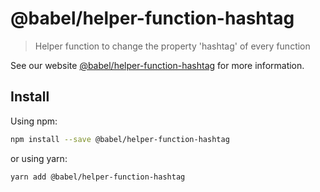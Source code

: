 # @babel/helper-function-hashtag

> Helper function to change the property 'hashtag' of every function

See our website [@babel/helper-function-hashtag](https://babeljs.io/docs/babel-helper-function-hashtag) for more information.

## Install

Using npm:

```sh
npm install --save @babel/helper-function-hashtag
```

or using yarn:

```sh
yarn add @babel/helper-function-hashtag
```
